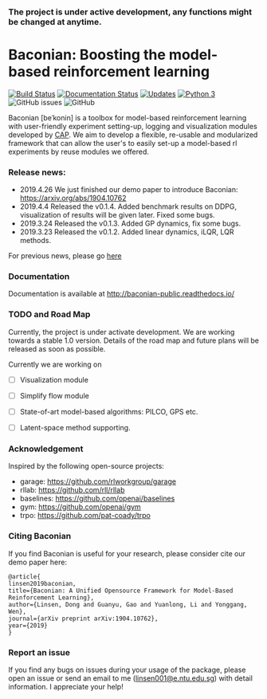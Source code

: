 ### The project is under active development, any functions might be changed at anytime.

# Baconian:  Boosting the model-based reinforcement learning 
[![Build Status](https://travis-ci.com/Lukeeeeee/baconian-project.svg?branch=master)](https://travis-ci.com/Lukeeeeee/baconian-project)
[![Documentation Status](https://readthedocs.org/projects/baconian-public/badge/?version=latest)](https://baconian-public.readthedocs.io/en/latest/?badge=latest)
[![Updates](https://pyup.io/repos/github/Lukeeeeee/baconian-project/shield.svg)](https://pyup.io/repos/github/Lukeeeeee/baconian-project/)
[![Python 3](https://pyup.io/repos/github/Lukeeeeee/baconian-project/python-3-shield.svg)](https://pyup.io/repos/github/Lukeeeeee/baconian-project/)
![GitHub issues](https://img.shields.io/github/issues/Lukeeeeee/baconian-project.svg)
![GitHub](https://img.shields.io/github/license/Lukeeeeee/baconian-project.svg)

Baconian [beˈkonin] is a toolbox for model-based reinforcement learning with user-friendly experiment setting-up, logging 
and visualization modules developed by [CAP](http://cap.scse.ntu.edu.sg/). We aim to develop a flexible, re-usable and 
modularized framework that can allow the user's to easily set-up a model-based rl experiments by reuse modules we 
offered.


### Release news:
- 2019.4.26 We just finished our demo paper to introduce Baconian: https://arxiv.org/abs/1904.10762
- 2019.4.4 Released the v0.1.4. Added benchmark results on DDPG, visualization of results will be given later. 
Fixed some bugs. 
- 2019.3.24 Released the v0.1.3. Added GP dynamics, fix some bugs.
- 2019.3.23 Released the v0.1.2.  Added linear dynamics, iLQR, LQR methods.

For previous news, please go [here](./old_news.md) 

### Documentation
Documentation is available at http://baconian-public.readthedocs.io/
### TODO and Road Map
Currently, the project is under activate development. We are working towards a stable 1.0 version. Details of the road map 
and future plans will be released as soon as possible. 

Currently we are working on
- [ ] Visualization module
- [ ] Simplify flow module
- [ ] State-of-art model-based algorithms: PILCO, GPS etc.
- [ ] Latent-space method supporting.


### Acknowledgement 
Inspired by the following open-source projects:

- garage: https://github.com/rlworkgroup/garage
- rllab: https://github.com/rll/rllab
- baselines: https://github.com/openai/baselines
- gym: https://github.com/openai/gym
- trpo: https://github.com/pat-coady/trpo

### Citing Baconian
If you find Baconian is useful for your research, please consider cite our demo paper here:
```
@article{
linsen2019baconian, 
title={Baconian: A Unified Opensource Framework for Model-Based Reinforcement Learning}, 
author={Linsen, Dong and Guanyu, Gao and Yuanlong, Li and Yonggang, Wen}, 
journal={arXiv preprint arXiv:1904.10762},
year={2019} 
}
```
### Report an issue 
If you find any bugs on issues during your usage of the package, please open an issue or send an email to me 
(linsen001@e.ntu.edu.sg) with detail information. I appreciate your help!
